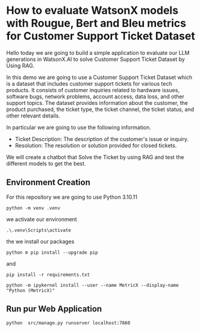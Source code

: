 # How to evaluate WatsonX models with Rougue, Bert and Bleu metrics for Customer Support Ticket Dataset

Hello today we are going to build a simple application to evaluate our LLM generations in 
WatsonX.AI to solve Customer Support Ticket Dataset by Using RAG.

In this demo we are going to use a Customer Support Ticket Dataset which is a dataset that includes customer support tickets for various tech products. It consists of customer inquiries related to hardware issues, software bugs, network problems, account access, data loss, and other support topics. The dataset provides information about the customer, the product purchased, the ticket type, the ticket channel, the ticket status, and other relevant details.

In particular we are going to use the following information.

- Ticket Description: The description of the customer's issue or inquiry.
- Resolution: The resolution or solution provided for closed tickets.

We will create a chatbot that  Solve the Ticket  by using  RAG  and test the different models to get the best. 


## Environment Creation
For this repository we are going to use Python 3.10.11

```
python -m venv .venv
```
we activate our environment

```
.\.venv\Scripts\activate
```
the we install our packages

```
python m pip install --upgrade pip
```
and
```
pip install -r requirements.txt
```

```
python -m ipykernel install --user --name MetricX --display-name "Python (MetricX)"
```


## Run pur Web Application

```
python  src/manage.py runserver localhost:7860
```




